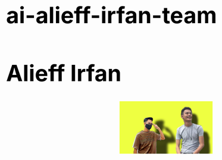 # ai-alieff-irfan-team

<html>
<head>
<title>AI Alieff Irfan</title>
<style>
body {
background-image: url('https://raw.githubusercontent.com/budaksixteen16/ai-alieff-irfan-team/master/IMG_20220318_203538_007.jpg');
color: black;
font-size: 30px;
  }
.Font {

font-family: 'Poppins', sans-serif;
}
</style>
</head>
<body>
<h1 class="Font">
Alieff Irfan
</h2>
<div class="separator" style="clear: both; text-align: center;"><a href="https://raw.githubusercontent.com/budaksixteen16/ai-alieff-irfan-team/master/Picsart_22-03-20_19-22-16-539.jpg"><img alt="Alieff Irfan" border="0" data-original-height="300" data-original-height="300" height="141" src="https://raw.githubusercontent.com/budaksixteen16/ai-alieff-irfan-team/master/Picsart_22-03-20_19-22-16-539.jpg" width="250"></a></div>
</body>
<style>
  @import url('https://fonts.googleapis.com/css2?family=Poppins&display=swap');


</style>
</html>
